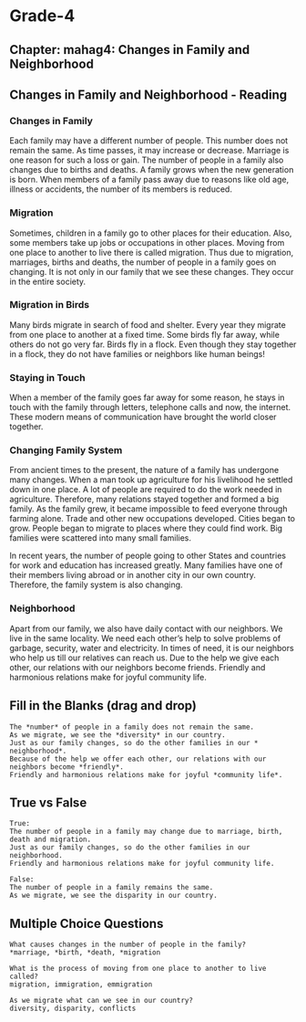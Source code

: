 # Grade-4
## Chapter: mahag4: Changes in Family and Neighborhood
## Changes in Family and Neighborhood - Reading
### Changes in Family
Each family may have a different number of people. This number does not remain the same. As time passes, it may increase or decrease. Marriage is one reason for such a loss or gain. The number of people in a family also changes due to births and deaths. A family grows when the new generation is born. When members of a family pass away due to reasons like old age, illness or accidents, the number of its members is reduced.

### Migration
Sometimes, children in a family go to other places for their education. Also, some members take up jobs or occupations in other places. Moving from one place to another to live there is called migration. Thus due to migration, marriages, births and deaths, the number of people in a family goes on changing. It is not only in our family that we see these changes. They occur in the entire society.

### Migration in Birds
Many birds migrate in search of food and shelter. Every year they migrate from one place to another at a fixed time. Some birds fly far away, while others do not go very far. Birds fly in a flock. Even though they stay together in a flock, they do not have families or neighbors like human beings!

### Staying in Touch
When a member of the family goes far away for some reason, he stays in touch with the family through letters, telephone calls and now, the internet. These modern means of communication have brought the world closer together.

### Changing Family System
From ancient times to the present, the nature of a family has undergone many changes. When a man took up agriculture for his livelihood he settled down in one place. A lot of people are required to do the work needed in agriculture. Therefore, many relations stayed together and formed a big family. As the family grew, it became impossible to feed everyone through farming alone. Trade and other new occupations developed. Cities began to grow. People began to migrate to places where they could find work. Big families were scattered into many small families.

In recent years, the number of people going to other States and countries for work and education has increased greatly. Many families have one of their members living abroad or in another city in our own country. Therefore, the family system is also changing.

### Neighborhood
Apart from our family, we also have daily contact with our neighbors. We live in the same locality. We need each other’s help to solve problems of garbage, security, water and electricity. In times of need, it is our neighbors who help us till our relatives can reach us. Due to the help we give each other, our relations with our neighbors become friends.
Friendly and harmonious relations make for joyful community life.

## Fill in the Blanks (drag and drop)
```
The *number* of people in a family does not remain the same.
As we migrate, we see the *diversity* in our country. 
Just as our family changes, so do the other families in our * neighborhood*.
Because of the help we offer each other, our relations with our neighbors become *friendly*. 
Friendly and harmonious relations make for joyful *community life*.
```

## True vs False
```
True:
The number of people in a family may change due to marriage, birth, death and migration.
Just as our family changes, so do the other families in our neighborhood.
Friendly and harmonious relations make for joyful community life.

False:
The number of people in a family remains the same.
As we migrate, we see the disparity in our country.
```
## Multiple Choice Questions 
```
What causes changes in the number of people in the family?
*marriage, *birth, *death, *migration

What is the process of moving from one place to another to live called?
migration, immigration, emmigration

As we migrate what can we see in our country?
diversity, disparity, conflicts
```

